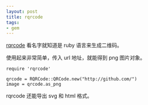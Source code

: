 ```yaml
---
layout: post
title: rqrcode
tags:
- gem
---
```


[rqrcode][1] 看名字就知道是 ruby 语言来生成二维码。

使用起来非常简单，传入 url 地址，就能得到 png 图片对象。

```
require 'rqrcode'

qrcode = RQRCode::QRCode.new("http://github.com/")
image = qrcode.as_png
```

rqrcode 还能导出 svg 和 html 格式。


[1]: https://github.com/whomwah/rqrcode
